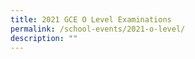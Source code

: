```yaml
---
title: 2021 GCE O Level Examinations
permalink: /school-events/2021-o-level/
description: ""
---
```

